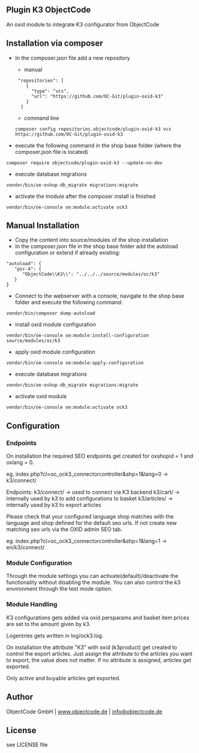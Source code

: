 ## Plugin K3 ObjectCode

An oxid module to integrate K3 configurator from ObjectCode

## Installation via composer

- In the composer.json file add a new repository

  - manual
  ```
   "repositories": [
      {
        "type": "vcs",
        "url": "https://github.com/OC-Git/plugin-oxid-k3"
      }
    ]
  ```
  -  command line
  ```
  composer config repositories.objectcode/plugin-oxid-k3 vcs https://github.com/OC-Git/plugin-oxid-k3
  ```
  
- execute the following command in the shop base folder (where the composer.json file is located)
```
composer require objectcode/plugin-oxid-k3 --update-no-dev
```
- execute database migrations
```
vendor/bin/oe-eshop-db_migrate migrations:migrate
```
- activate the module after the composer install is finished
```
vendor/bin/oe-console oe:module:activate ock3
```

## Manual Installation
- Copy the content into source/modules of the shop installation
- In the composer.json file in the shop base folder add the autoload configuration or extend if already existing:

```
"autoload": {
   "psr-4": {
      "ObjectCode\\K3\\": "../../../source/modules/oc/k3"
   }
}

```

- Connect to the webserver with a console, navigate to the shop base folder and execute the following command:
```
vendor/bin/composer dump-autoload
```

- install oxid module configuration
```
vendor/bin/oe-console oe:module:install-configuration source/modules/oc/k3
```

- apply oxid module configuration
```
vendor/bin/oe-console oe:module:apply-configuration
```

- execute database migrations
```
vendor/bin/oe-eshop-db_migrate migrations:migrate
```

- activate oxid module
```
vendor/bin/oe-console oe:module:activate ock3
```

## Configuration

### Endpoints
On installation the required SEO endpoints get created for
oxshopid = 1 and oxlang = 0.

eg. index.php?cl=oc_ock3_connectorcontroller&shp=1&lang=0 -> k3/connect/

Endpoints:
k3/connect/ -> used to connect via K3 backend
k3/cart/ -> internally used by k3 to add configurations to basket
k3/articles/ -> internally used by k3 to export articles

Please check that your configured language shop matches with the language and shop
defined for the default seo urls. If not create new matching seo urls via the OXID admin SEO tab.

eg.
index.php?cl=oc_ock3_connectorcontroller&shp=1&lang=1 -> en/k3/connect/

### Module Configuration
Through the module settings you can activate(default)/deactivate the functionality without
disabling the module. You can also control the k3 environment through the test mode option.

### Module Handling
K3 configurations gets added via oxid persparams and basket item prices are
set to the amount given by k3.

Logentries gets written in log/ock3.log.

On installation the attribute "K3" with oxid (k3product) get created to control the export articles.
Just assign the attribute to the articles you want to export, the value does not matter.
If no attribute is assigned, articles get exported.

Only active and buyable articles get exported.

## Author
ObjectCode GmbH  | www.objectcode.de | info@objectcode.de

## License
see LICENSE file
